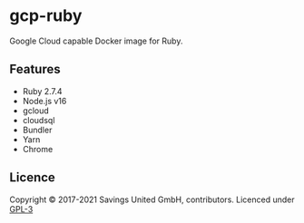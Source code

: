# gcp-ruby
Google Cloud capable Docker image for Ruby.

## Features

- Ruby 2.7.4
- Node.js v16
- gcloud
- cloudsql
- Bundler
- Yarn
- Chrome

## Licence

Copyright © 2017-2021 Savings United GmbH, contributors. Licenced under [GPL-3](https://github.com/pcvg/gcp-ruby/blob/master/LICENSE)
